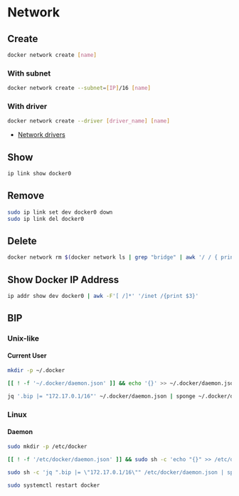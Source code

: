 # Network

## Create

```sh
docker network create [name]
```

### With subnet

```sh
docker network create --subnet=[IP]/16 [name]
```

### With driver

```sh
docker network create --driver [driver_name] [name]
```

- [Network drivers](https://docs.docker.com/network/#network-drivers)

## Show

```sh
ip link show docker0
```

## Remove

```sh
sudo ip link set dev docker0 down
sudo ip link del docker0
```

## Delete

```sh
docker network rm $(docker network ls | grep "bridge" | awk '/ / { print $1 }')
```

## Show Docker IP Address

```sh
ip addr show dev docker0 | awk -F'[ /]*' '/inet /{print $3}'
```

## BIP

### Unix-like

#### Current User

```sh
mkdir -p ~/.docker
```

```sh
[[ ! -f '~/.docker/daemon.json' ]] && echo '{}' >> ~/.docker/daemon.json
```

```sh
jq '.bip |= "172.17.0.1/16"' ~/.docker/daemon.json | sponge ~/.docker/daemon.json
```

### Linux

#### Daemon

```sh
sudo mkdir -p /etc/docker
```

```sh
[[ ! -f '/etc/docker/daemon.json' ]] && sudo sh -c 'echo "{}" >> /etc/docker/daemon.json'
```

```sh
sudo sh -c 'jq ".bip |= \"172.17.0.1/16\"" /etc/docker/daemon.json | sponge /etc/docker/daemon.json'
```

```sh
sudo systemctl restart docker
```
